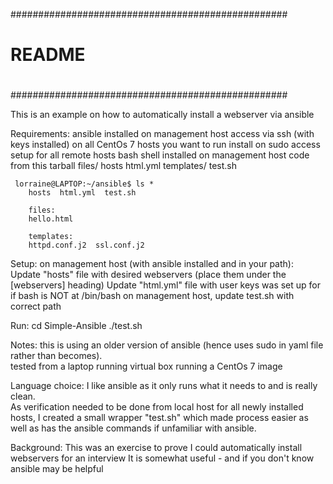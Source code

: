
##################################################
#
#   README
#
##################################################

This is an example on how to automatically install a webserver via ansible

Requirements:
     ansible installed on management host
     access via ssh (with keys installed) on all CentOs 7 hosts you want to run install on
     sudo access setup for all remote hosts
     bash shell installed on management host 
     code from this tarball
           files/  hosts  html.yml  templates/  test.sh

     lorraine@LAPTOP:~/ansible$ ls *
		hosts  html.yml  test.sh

		files:
		hello.html

		templates:
		httpd.conf.j2  ssl.conf.j2

Setup:
     on management host (with ansible installed and in your path):
        Update "hosts" file with desired webservers (place them under the [webservers] heading)
        Update "html.yml" file with user keys was set up for
        if bash is NOT at /bin/bash on management host, update test.sh with correct path

Run:
        cd Simple-Ansible
        ./test.sh
         
Notes:
     this is using an older version of ansible (hence uses sudo in yaml file rather than becomes).   
     tested from a laptop running virtual box running a CentOs 7 image 

Language choice:
      I like ansible as it only runs what it needs to and is really clean.   
      As verification needed to be done from local host for all newly installed hosts, I 
         created a small wrapper "test.sh" which made process easier as well as has the ansible commands
         if unfamiliar with ansible.


Background:
    This was an exercise to prove I could automatically install webservers for an interview
    It is somewhat useful - and if you don't know ansible may be helpful
